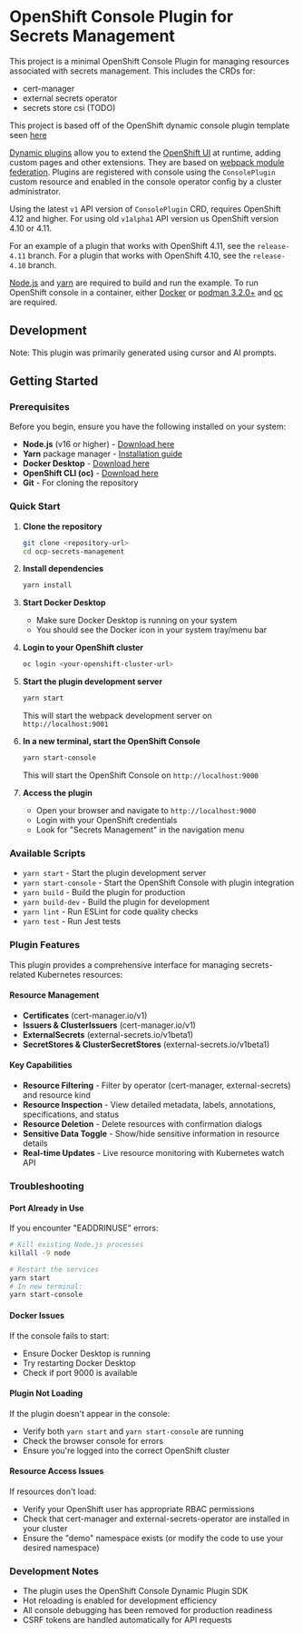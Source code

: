 # OpenShift Console Plugin for Secrets Management

This project is a minimal OpenShift Console Plugin for managing resources
associated with secrets management. This includes the CRDs for:
- cert-manager
- external secrets operator
- secrets store csi (TODO)

This project is based off of the OpenShift dynamic console plugin template seen [here](https://github.com/openshift/console-plugin-template)

[Dynamic plugins](https://github.com/openshift/console/tree/master/frontend/packages/console-dynamic-plugin-sdk)
allow you to extend the
[OpenShift UI](https://github.com/openshift/console)
at runtime, adding custom pages and other extensions. They are based on
[webpack module federation](https://webpack.js.org/concepts/module-federation/).
Plugins are registered with console using the `ConsolePlugin` custom resource
and enabled in the console operator config by a cluster administrator.

Using the latest `v1` API version of `ConsolePlugin` CRD, requires OpenShift 4.12
and higher. For using old `v1alpha1` API version us OpenShift version 4.10 or 4.11.

For an example of a plugin that works with OpenShift 4.11, see the `release-4.11` branch.
For a plugin that works with OpenShift 4.10, see the `release-4.10` branch.

[Node.js](https://nodejs.org/en/) and [yarn](https://yarnpkg.com) are required
to build and run the example. To run OpenShift console in a container, either
[Docker](https://www.docker.com) or [podman 3.2.0+](https://podman.io) and
[oc](https://console.redhat.com/openshift/downloads) are required.

## Development

Note: This plugin was primarily generated using cursor and AI prompts.

## Getting Started

### Prerequisites

Before you begin, ensure you have the following installed on your system:

- **Node.js** (v16 or higher) - [Download here](https://nodejs.org/en/)
- **Yarn** package manager - [Installation guide](https://yarnpkg.com/getting-started/install)
- **Docker Desktop** - [Download here](https://www.docker.com/products/docker-desktop/)
- **OpenShift CLI (oc)** - [Download here](https://console.redhat.com/openshift/downloads)
- **Git** - For cloning the repository

### Quick Start

1. **Clone the repository**
   ```bash
   git clone <repository-url>
   cd ocp-secrets-management
   ```

2. **Install dependencies**
   ```bash
   yarn install
   ```

3. **Start Docker Desktop**
   - Make sure Docker Desktop is running on your system
   - You should see the Docker icon in your system tray/menu bar

4. **Login to your OpenShift cluster**
   ```bash
   oc login <your-openshift-cluster-url>
   ```

5. **Start the plugin development server**
   ```bash
   yarn start
   ```
   This will start the webpack development server on `http://localhost:9001`

6. **In a new terminal, start the OpenShift Console**
   ```bash
   yarn start-console
   ```
   This will start the OpenShift Console on `http://localhost:9000`

7. **Access the plugin**
   - Open your browser and navigate to `http://localhost:9000`
   - Login with your OpenShift credentials
   - Look for "Secrets Management" in the navigation menu

### Available Scripts

- `yarn start` - Start the plugin development server
- `yarn start-console` - Start the OpenShift Console with plugin integration
- `yarn build` - Build the plugin for production
- `yarn build-dev` - Build the plugin for development
- `yarn lint` - Run ESLint for code quality checks
- `yarn test` - Run Jest tests

### Plugin Features

This plugin provides a comprehensive interface for managing secrets-related Kubernetes resources:

#### **Resource Management**
- **Certificates** (cert-manager.io/v1)
- **Issuers & ClusterIssuers** (cert-manager.io/v1)
- **ExternalSecrets** (external-secrets.io/v1beta1)
- **SecretStores & ClusterSecretStores** (external-secrets.io/v1beta1)

#### **Key Capabilities**
- **Resource Filtering** - Filter by operator (cert-manager, external-secrets) and resource kind
- **Resource Inspection** - View detailed metadata, labels, annotations, specifications, and status
- **Resource Deletion** - Delete resources with confirmation dialogs
- **Sensitive Data Toggle** - Show/hide sensitive information in resource details
- **Real-time Updates** - Live resource monitoring with Kubernetes watch API

### Troubleshooting

#### Port Already in Use
If you encounter "EADDRINUSE" errors:
```bash
# Kill existing Node.js processes
killall -9 node

# Restart the services
yarn start
# In new terminal:
yarn start-console
```

#### Docker Issues
If the console fails to start:
- Ensure Docker Desktop is running
- Try restarting Docker Desktop
- Check if port 9000 is available

#### Plugin Not Loading
If the plugin doesn't appear in the console:
- Verify both `yarn start` and `yarn start-console` are running
- Check the browser console for errors
- Ensure you're logged into the correct OpenShift cluster

#### Resource Access Issues
If resources don't load:
- Verify your OpenShift user has appropriate RBAC permissions
- Check that cert-manager and external-secrets-operator are installed in your cluster
- Ensure the "demo" namespace exists (or modify the code to use your desired namespace)

### Development Notes

- The plugin uses the OpenShift Console Dynamic Plugin SDK
- Hot reloading is enabled for development efficiency
- All console debugging has been removed for production readiness
- CSRF tokens are handled automatically for API requests
